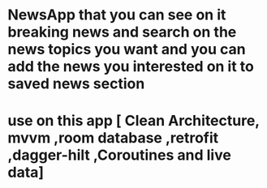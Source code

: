 # NewsApp that you can see on it breaking news and search on the news topics you want and you can add the news you interested on it to saved news section
# use on this app [ Clean Architecture, mvvm ,room database ,retrofit ,dagger-hilt ,Coroutines and live data]
